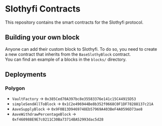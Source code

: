 # Slothyfi Contracts

This repository contains the smart contracts for the Slothyfi protocol.

## Building your own block

Anyone can add their custom block to Slothyfi. To do so, you need to create a new contract that inherits from the `BaseSlothyBlock` contract.  
You can find an example of a blocks in the `blocks/` directory.

## Deployments

### Polygon

- `VaultFactory` -> `0x385Ced70A397bc8e35583376e141c15C44915D53`
- `simpleSendAllToBlock` -> `0x1C2e496944Be8b352f0668C0F1DF78288137c21A`
- `AaveSupplyBlock` -> `0x9F0B13D9469748Eb57969A403BeF4A0596D73ae8`
- `AaveWithdrawPercentageBlock` -> `0xf460988E9E7c0211C30Ba73714BA52993dac5d28`
